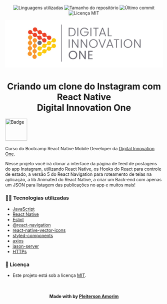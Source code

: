 <!-- Badges session -->
<p align="center">
  <!-- languages -->
  <img src="https://img.shields.io/github/languages/count/pleiterson/cloneInstagramDIO?style=social" alt="Linguagens utilizadas">
  <!-- repo size -->
  <img src="https://img.shields.io/github/repo-size/Pleiterson/cloneInstagramDIO?style=social" alt="Tamanho do repositório">
  <!-- last commit -->
  <img src="https://img.shields.io/github/last-commit/Pleiterson/cloneInstagramDIO?style=social" alt="Último commit">
  <!-- licence MIT -->
  <img src="https://img.shields.io/github/license/Pleiterson/cloneInstagramDIO?style=social" alt="Licença MIT">
</p>

<!--Banner session-->
<p align="center">
  <img src="./src/assets/banner.png" alt="DIO" title="Digital Innovation One">
</p>

<!--About session-->
<h1 align="center">Criando um clone do Instagram com React Native<br>Digital Innovation One</h1>

<img src="./src/assets/badge.png" title="Badge" width="70" height="70">

Curso do Bootcamp React Native Mobile Developer da [Digital Innovation One](https://digitalinnovation.one/).

Nesse projeto você irá clonar a interface da página de feed de postagens do app Instagram, utilizando React Native, os Hooks do React para controle de estado, a versão 5 do React Navigation para roteamento de telas na aplicação, a lib Animated do React Native, a criar um Back-end com apenas um JSON para listagem das publicações no app e muitos mais!

<!-- - [Projeto desenvolvido](https://clone-netflix.vercel.app/)

<p align="center"><img src="./src/assets/img/projeto.gif" title="HTTPs e Navegação - DIO"></p>
<p align="center"><img src="./src/assets/img/projeto-responsivo.gif" title="HTTPs e Navegação - DIO"></p> -->


<h3>👨‍💻 Tecnologias utilizadas</h3>

- [JavaScript](https://developer.mozilla.org/en-US/docs/Web/JavaScript)
- [React Native](https://reactnative.dev/docs/getting-started)
- [Eslint](https://github.com/eslint/eslint)
- [@react-navigation](https://reactnavigation.org/docs/getting-started/)
- [react-native-vector-icons](https://github.com/oblador/react-native-vector-icons)
- [styled-components](https://styled-components.com/docs)
- [axios](https://github.com/axios/axios)
- [jason-server](https://github.com/typicode/json-server)
- [HTTPs](https://developer.mozilla.org/en-US/docs/Web/HTTP)

<!--License session-->
<h3>📝 Licença</h3>

- Este projeto está sob a licença [MIT](./LICENSE).

<!--Bottom session-->
<br><h4 align=center>Made with by <a target="_blank" href="https://pleiterson.vercel.app" >Pleiterson Amorim</a></h4>
